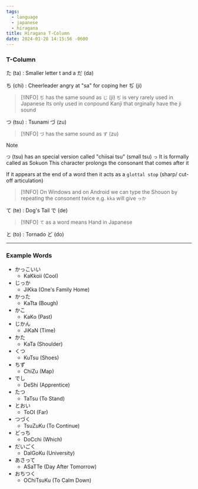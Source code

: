 ```yaml
---
tags:
  - language
  - japanese
  - hiragana
title: Hiragana T-Column
date: 2024-01-28 14:15:56 -0600
---
```


### T-Column

た (ta) : Smaller letter t and a
だ (da)

ち (chi) : Cheerleader angry at "sa" for coping her
ぢ (ji)

 > [!INFO]
 > `ぢ` has the same sound as `じ` (ji)
 > `ぢ` is very rarely used in Japanese
 > Its only used in conpound Kanji that orginally have the ji sound

つ (tsu) : Tsunami
づ (zu)

 > [!INFO]
 > `づ` has the same sound as `ず` (zu)

 > [!NOTE]
 > `つ` (tsu) has an special version called "chiisai tsu" (small tsu) `っ`
 > It is formally called as Sokuon
 > This character prolongs the consonant that comes after it
 > 
 > If it appears at the end of a word then it acts as a `glottal stop` (sharp/ cut-off articulation)

 > [!INFO]
 > On Windows and on Android we can type the Shouon by repeating the consonent twice 
 > e.g. `kka` will give `っか`

て (te) : Dog's Tail
で (de)

 > [!INFO]
 > `て` as a word means Hand in Japanese

と (to) : Tornado
ど (do)

---

### Example Words

* かっこいい
	* KaKkoii (Cool)
* じっか
	* JiKka (One's Family Home)
* かった
	* KaTta (Bough)
* かこ
	* KaKo (Past)
* じかん
	* JiKaN (Time)
* かた
	* KaTa (Shoulder)
* くつ
	* KuTsu (Shoes)
* ちず
	* ChiZu (Map)
* でし
	* DeShi (Apprentice)
* たつ
	* TaTsu (To Stand)
* とおい
	* ToOI (Far)
* つづく
	* TsuZuKu (To Continue)
* どっち
	* DoCchi (Which)
* だいごく
	* DaIGoKu (University)
* あさって
	* ASaTTe (Day After Tomorrow)
* おちつく
	* OChiTsuKu (To Calm Down)
